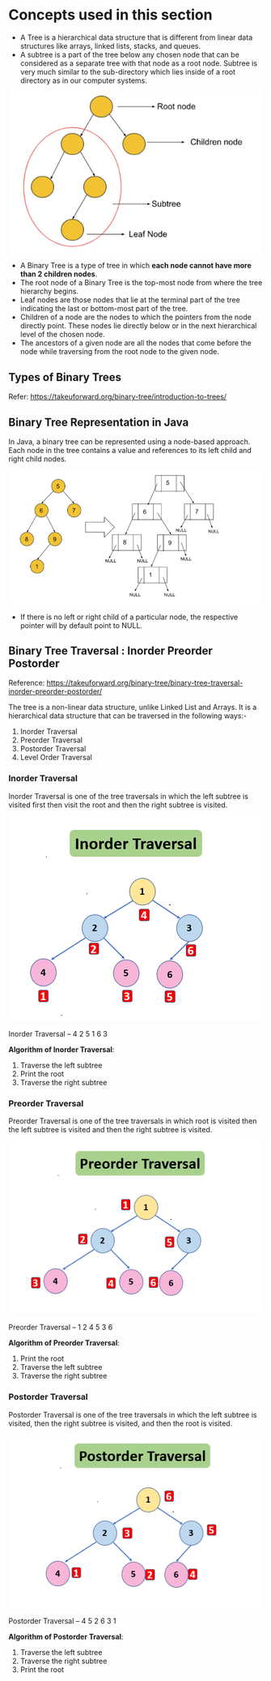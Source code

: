 # Concepts used in this section 
- A Tree is a hierarchical data structure that is different from linear data structures like arrays, linked lists, stacks, and queues.
- A subtree is a part of the tree below any chosen node that can be considered as a separate tree with that node as a root node. Subtree is very much similar to the sub-directory which lies inside of a root directory as in our computer systems.

![Binary Tree](images/img_binarytree.png)

- A Binary Tree is a type of tree in which **each node cannot have more than 2 children nodes**.
- The root node of a Binary Tree is the top-most node from where the tree hierarchy begins.
- Leaf nodes are those nodes that lie at the terminal part of the tree indicating the last or bottom-most part of the tree.
- Children of a node are the nodes to which the pointers from the node directly point. These nodes lie directly below or in the next hierarchical level of the chosen node.
- The ancestors of a given node are all the nodes that come before the node while traversing from the root node to the given node.

## Types of Binary Trees 
Refer: https://takeuforward.org/binary-tree/introduction-to-trees/

## Binary Tree Representation in Java 
In Java, a binary tree can be represented using a node-based approach. Each node in the tree contains a value and references to its left child and right child nodes.

![Tree Representation in Java](images/img_treeRepresentationJava.png)

- If there is no left or right child of a particular node, the respective pointer will by default point to NULL.

## Binary Tree Traversal : Inorder Preorder Postorder
Reference: https://takeuforward.org/binary-tree/binary-tree-traversal-inorder-preorder-postorder/

The tree is a non-linear data structure, unlike Linked List and Arrays. It is a hierarchical data structure that can be traversed in the following ways:-

1. Inorder Traversal
2. Preorder Traversal
3. Postorder Traversal
4. Level Order Traversal


### Inorder Traversal
Inorder Traversal is one of the tree traversals in which the left subtree is visited first then visit the root and then the right subtree is visited.

![Inorder Traversal](images/img_inorderTraversal.png)

Inorder Traversal –  4 2 5 1 6 3

**Algorithm of Inorder Traversal**:

1. Traverse the left subtree
2. Print the root
3. Traverse the right subtree


### Preorder Traversal
Preorder Traversal is one of the tree traversals in which root is visited then the left subtree is visited and then the right subtree is visited.

![Preorder Traversal](images/img_preorderTraversal.png)

Preorder Traversal – 1 2 4 5 3 6

**Algorithm of Preorder Traversal**:

1. Print the root
2. Traverse the left subtree
3. Traverse the right subtree


### Postorder Traversal
Postorder Traversal is one of the tree traversals in which the left subtree is visited, then the right subtree is visited, and then the root is visited.

![Postorder Traversal](images/img_postorderTraversal.png)

Postorder Traversal – 4 5 2 6 3 1

**Algorithm of Postorder Traversal**:

1. Traverse the left subtree
2. Traverse the right subtree
3. Print the root
